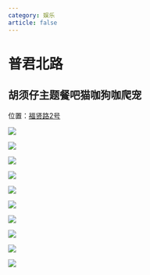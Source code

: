 ```yaml
---
category: 娱乐
article: false
---
```


# 普君北路

## 胡须仔主题餐吧猫咖狗咖爬宠

<i class="fa-solid fa-location-dot"></i> 位置：<a href="https://ditu.amap.com/place/B0FFJD8RNC" target="_blank">福贤路2号</a>

![](https://img.sherry4869.com/blog/life/play/china/guangdong/foshan/cc/pjbl/hxz/img.jpg)

![](https://img.sherry4869.com/blog/life/play/china/guangdong/foshan/cc/pjbl/hxz/img_2.jpg)

![](https://img.sherry4869.com/blog/life/play/china/guangdong/foshan/cc/pjbl/hxz/img_3.jpg)

![](https://img.sherry4869.com/blog/life/play/china/guangdong/foshan/cc/pjbl/hxz/img_4.jpg)

![](https://img.sherry4869.com/blog/life/play/china/guangdong/foshan/cc/pjbl/hxz/img_5.jpg)

![](https://img.sherry4869.com/blog/life/play/china/guangdong/foshan/cc/pjbl/hxz/img_6.jpg)

![](https://img.sherry4869.com/blog/life/play/china/guangdong/foshan/cc/pjbl/hxz/img_7.jpg)

![](https://img.sherry4869.com/blog/life/play/china/guangdong/foshan/cc/pjbl/hxz/img_8.jpg)

![](https://img.sherry4869.com/blog/life/play/china/guangdong/foshan/cc/pjbl/hxz/img_9.jpg)

![](https://img.sherry4869.com/blog/life/play/china/guangdong/foshan/cc/pjbl/hxz/img_10.jpg)